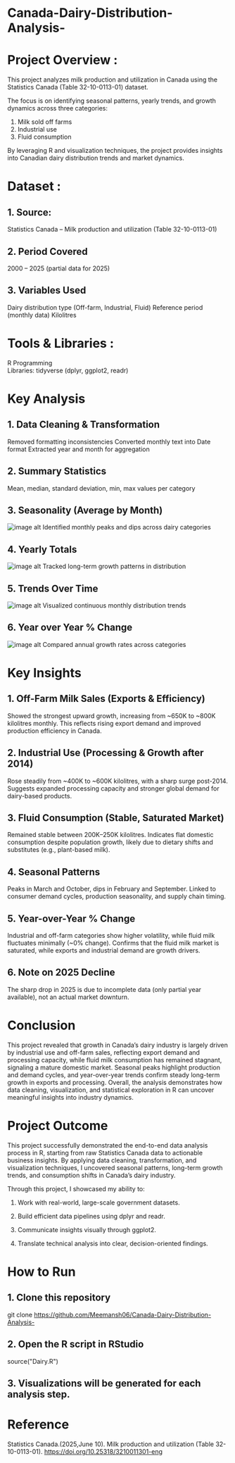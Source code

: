 # Canada-Dairy-Distribution-Analysis-

# Project Overview : 
This project analyzes milk production and utilization in Canada using the Statistics Canada (Table 32-10-0113-01) dataset.

The focus is on identifying seasonal patterns, yearly trends, and growth dynamics across three categories:

1. Milk sold off farms
2. Industrial use
3. Fluid consumption


By leveraging R and visualization techniques, the project provides insights into Canadian dairy distribution trends and market dynamics.

# Dataset :
## 1. Source: 
Statistics Canada – Milk production and utilization (Table 32-10-0113-01)

## 2. Period Covered
 2000 – 2025 (partial data for 2025)


## 3. Variables Used 
  Dairy distribution type (Off-farm, Industrial, Fluid)
  Reference period (monthly data)
  Kilolitres


# Tools & Libraries : 
R Programming  
Libraries: tidyverse (dplyr, ggplot2, readr)

# Key Analysis 

## 1. Data Cleaning & Transformation 
Removed formatting inconsistencies
Converted monthly text into Date format
Extracted year and month for aggregation

## 2. Summary Statistics 
Mean, median, standard deviation, min, max values per category

## 3. Seasonality (Average by Month)
![image alt](https://github.com/Meemansh06/Canada-Dairy-Distribution-Analysis-/blob/18ceddfe209acd14692df6945a15589a6a4cd3e1/average%20monthly%20dairy%20distribution.png)
Identified monthly peaks and dips across dairy categories


## 4. Yearly Totals
![image alt](https://github.com/Meemansh06/Canada-Dairy-Distribution-Analysis-/blob/18ceddfe209acd14692df6945a15589a6a4cd3e1/yearly%20dairy%20distribuiton%20trends.png)
Tracked long-term growth patterns in distribution


## 5. Trends Over Time 
![image alt](https://github.com/Meemansh06/Canada-Dairy-Distribution-Analysis-/blob/18ceddfe209acd14692df6945a15589a6a4cd3e1/monthly%20dairy%20distribution%20trends.png)
Visualized continuous monthly distribution trends


## 6. Year over Year % Change 
![image alt](https://github.com/Meemansh06/Canada-Dairy-Distribution-Analysis-/blob/18ceddfe209acd14692df6945a15589a6a4cd3e1/year%20over%20year%20.png)
Compared annual growth rates across categories



# Key Insights 

## 1. Off-Farm Milk Sales (Exports & Efficiency)
   Showed the strongest upward growth, increasing from ~650K to ~800K kilolitres monthly.
   This reflects rising export demand and improved production efficiency in Canada.



## 2. Industrial Use (Processing & Growth after 2014)
   Rose steadily from ~400K to ~600K kilolitres, with a sharp surge post-2014.
   Suggests expanded processing capacity and stronger global demand for dairy-based products.


## 3. Fluid Consumption (Stable, Saturated Market)
   Remained stable between 200K–250K kilolitres.
   Indicates flat domestic consumption despite population growth, likely due to dietary shifts and substitutes (e.g.,        plant-based milk).



## 4. Seasonal Patterns
  Peaks in March and October, dips in February and September.
  Linked to consumer demand cycles, production seasonality, and supply chain timing.
  
  

## 5. Year-over-Year % Change

  Industrial and off-farm categories show higher volatility, while fluid milk fluctuates minimally (~0% change).
  Confirms that the fluid milk market is saturated, while exports and industrial demand are growth drivers. 

## 6. Note on 2025 Decline
  The sharp drop in 2025 is due to incomplete data (only partial year available), not an actual market downturn. 

# Conclusion 

This project revealed that growth in Canada’s dairy industry is largely driven by industrial use and off-farm sales, reflecting export demand and processing capacity, while fluid milk consumption has remained stagnant, signaling a mature domestic market. Seasonal peaks highlight production and demand cycles, and year-over-year trends confirm steady long-term growth in exports and processing. Overall, the analysis demonstrates how data cleaning, visualization, and statistical exploration in R can uncover meaningful insights into industry dynamics.


# Project Outcome 

This project successfully demonstrated the end-to-end data analysis process in R, starting from raw Statistics Canada data to actionable business insights. By applying data cleaning, transformation, and visualization techniques, I uncovered seasonal patterns, long-term growth trends, and consumption shifts in Canada’s dairy industry.

Through this project, I showcased my ability to: 

1. Work with real-world, large-scale government datasets.

2. Build efficient data pipelines using dplyr and readr.

3. Communicate insights visually through ggplot2.

4. Translate technical analysis into clear, decision-oriented findings.






# How to Run 

## 1. Clone this repository 
git clone https://github.com/Meemansh06/Canada-Dairy-Distribution-Analysis-
## 2. Open the R script in RStudio 
source("Dairy.R")
  
## 3. Visualizations will be generated for each analysis step. 


# Reference 
Statistics Canada.(2025,June 10). Milk production and utilization (Table 32-10-0113-01).
https://doi.org/10.25318/3210011301-eng
